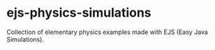 # ejs-physics-simulations
Collection of elementary physics examples made with EJS (Easy Java Simulations).
